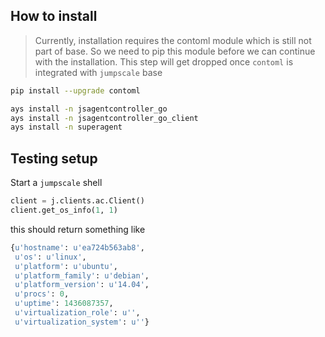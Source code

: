 ## How to install

> Currently, installation requires the contoml module which is still not part of base. So we need to pip this module before we can continue with the installation. This step will get dropped once `contoml` is integrated with `jumpscale` base

```bash
pip install --upgrade contoml

ays install -n jsagentcontroller_go
ays install -n jsagentcontroller_go_client
ays install -n superagent
```

## Testing setup
Start a `jumpscale` shell

```python
client = j.clients.ac.Client()
client.get_os_info(1, 1)
```
this should return something like
```python
{u'hostname': u'ea724b563ab8',
 u'os': u'linux',
 u'platform': u'ubuntu',
 u'platform_family': u'debian',
 u'platform_version': u'14.04',
 u'procs': 0,
 u'uptime': 1436087357,
 u'virtualization_role': u'',
 u'virtualization_system': u''}
```